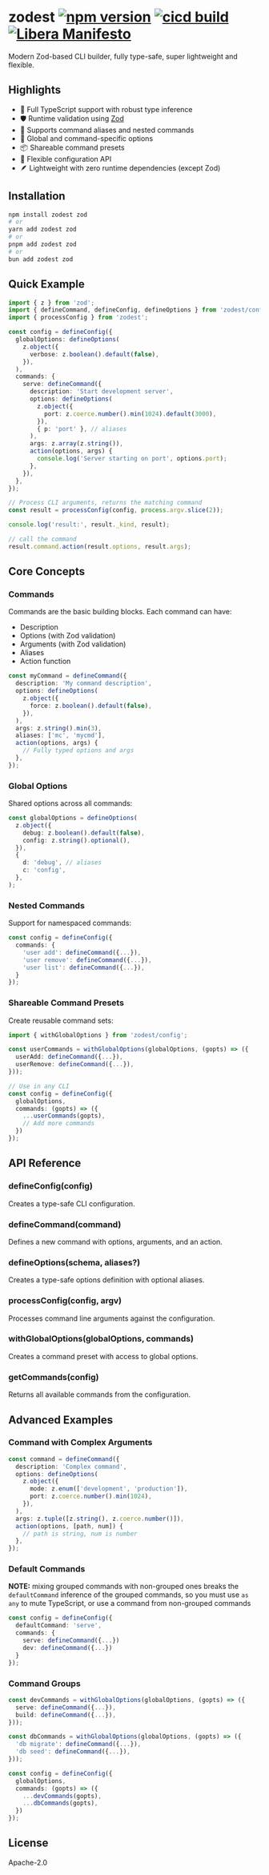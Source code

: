 # zodest [![npm version][npmv-img]][npmv-url] [![cicd build][linuxbuild-img]][linuxbuild-url] [![Libera Manifesto][libera-manifesto-img]][libera-manifesto-url]

[npmv-url]: https://npmjs.com/packages/zodest
[npmv-img]: https://badgen.net/npm/v/zodest?icon=npm
[linuxbuild-url]: https://github.com/tunnckocore/zodest/actions
[linuxbuild-img]: https://badgen.net/github/checks/tunnckoCore/zodest/master?icon=github
[libera-manifesto-url]: https://liberamanifesto.com
[libera-manifesto-img]: https://badgen.net/badge/libera/manifesto/grey

Modern Zod-based CLI builder, fully type-safe, super lightweight and flexible.

## Highlights

- 🎯 Full TypeScript support with robust type inference
- 🛡️ Runtime validation using [Zod](https://github.com/colinhacks/zod)
- 🔄 Supports command aliases and nested commands
- 🌟 Global and command-specific options
- 📦 Shareable command presets
- 🎨 Flexible configuration API
- 🪶 Lightweight with zero runtime dependencies (except Zod)

## Installation

```bash
npm install zodest zod
# or
yarn add zodest zod
# or
pnpm add zodest zod
# or
bun add zodest zod
```

## Quick Example

```typescript
import { z } from 'zod';
import { defineCommand, defineConfig, defineOptions } from 'zodest/config';
import { processConfig } from 'zodest';

const config = defineConfig({
  globalOptions: defineOptions(
    z.object({
      verbose: z.boolean().default(false),
    }),
  ),
  commands: {
    serve: defineCommand({
      description: 'Start development server',
      options: defineOptions(
        z.object({
          port: z.coerce.number().min(1024).default(3000),
        }),
        { p: 'port' }, // aliases
      ),
      args: z.array(z.string()),
      action(options, args) {
        console.log('Server starting on port', options.port);
      },
    }),
  },
});

// Process CLI arguments, returns the matching command
const result = processConfig(config, process.argv.slice(2));

console.log('result:', result._kind, result);

// call the command
result.command.action(result.options, result.args);
```

## Core Concepts

### Commands

Commands are the basic building blocks. Each command can have:

- Description
- Options (with Zod validation)
- Arguments (with Zod validation)
- Aliases
- Action function

```typescript
const myCommand = defineCommand({
  description: 'My command description',
  options: defineOptions(
    z.object({
      force: z.boolean().default(false),
    }),
  ),
  args: z.string().min(3),
  aliases: ['mc', 'mycmd'],
  action(options, args) {
    // Fully typed options and args
  },
});
```

### Global Options

Shared options across all commands:

```typescript
const globalOptions = defineOptions(
  z.object({
    debug: z.boolean().default(false),
    config: z.string().optional(),
  }),
  {
    d: 'debug', // aliases
    c: 'config',
  },
);
```

### Nested Commands

Support for namespaced commands:

```typescript
const config = defineConfig({
  commands: {
    'user add': defineCommand({...}),
    'user remove': defineCommand({...}),
    'user list': defineCommand({...}),
  }
});
```

### Shareable Command Presets

Create reusable command sets:

```typescript
import { withGlobalOptions } from 'zodest/config';

const userCommands = withGlobalOptions(globalOptions, (gopts) => ({
  userAdd: defineCommand({...}),
  userRemove: defineCommand({...}),
}));

// Use in any CLI
const config = defineConfig({
  globalOptions,
  commands: (gopts) => ({
    ...userCommands(gopts),
    // Add more commands
  })
});
```

## API Reference

### defineConfig(config)

Creates a type-safe CLI configuration.

### defineCommand(command)

Defines a new command with options, arguments, and an action.

### defineOptions(schema, aliases?)

Creates a type-safe options definition with optional aliases.

### processConfig(config, argv)

Processes command line arguments against the configuration.

### withGlobalOptions(globalOptions, commands)

Creates a command preset with access to global options.

### getCommands(config)

Returns all available commands from the configuration.

## Advanced Examples

### Command with Complex Arguments

```typescript
const command = defineCommand({
  description: 'Complex command',
  options: defineOptions(
    z.object({
      mode: z.enum(['development', 'production']),
      port: z.coerce.number().min(1024),
    }),
  ),
  args: z.tuple([z.string(), z.coerce.number()]),
  action(options, [path, num]) {
    // path is string, num is number
  },
});
```

### Default Commands

**NOTE:** mixing grouped commands with non-grouped ones breaks the `defaultCommand` inference of the
grouped commands, so you must use `as any` to mute TypeScript, or use a command from non-grouped
commands

```typescript
const config = defineConfig({
  defaultCommand: 'serve',
  commands: {
    serve: defineCommand({...})
    dev: defineCommand({...})
  }
});
```

### Command Groups

```typescript
const devCommands = withGlobalOptions(globalOptions, (gopts) => ({
  serve: defineCommand({...}),
  build: defineCommand({...}),
}));

const dbCommands = withGlobalOptions(globalOptions, (gopts) => ({
  'db migrate': defineCommand({...}),
  'db seed': defineCommand({...}),
}));

const config = defineConfig({
  globalOptions,
  commands: (gopts) => ({
    ...devCommands(gopts),
    ...dbCommands(gopts),
  })
});
```

## License

Apache-2.0
